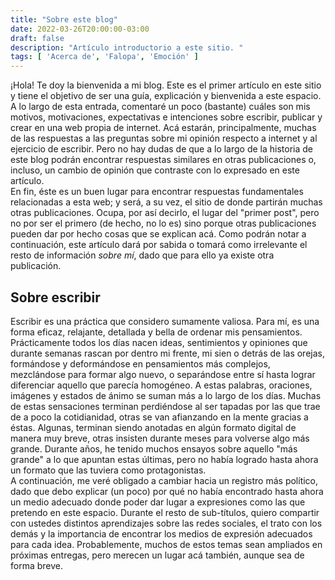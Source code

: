 ```yaml
---
title: "Sobre este blog"
date: 2022-03-26T20:00:00-03:00
draft: false
description: "Artículo introductorio a este sitio. "
tags: [ 'Acerca de', 'Falopa', 'Emoción' ]
---
```

¡Hola! Te doy la bienvenida a mi blog. Este es el primer artículo en este sitio y tiene el objetivo de ser una guía, explicación y bienvenida a este espacio. A lo largo de esta entrada, comentaré un poco (bastante) cuáles son mis motivos, motivaciones, expectativas e intenciones sobre escribir, publicar y crear en una web propia de internet. Acá estarán, principalmente, muchas de las respuestas a las preguntas sobre mi opinión respecto a internet y al ejercicio de escribir. Pero no hay dudas de que a lo largo de la historia de este blog podrán encontrar respuestas similares en otras publicaciones o, incluso, un cambio de opinión que contraste con lo expresado en este artículo.  
En fin, éste es un buen lugar para encontrar respuestas fundamentales relacionadas a esta web; y será, a su vez, el sitio de donde partirán muchas otras publicaciones. Ocupa, por así decirlo, el lugar del "primer post", pero no por ser el primero (de hecho, no lo es) sino porque otras publicaciones pueden dar por hecho cosas que se explican acá. Como podrán notar a continuación, este artículo dará por sabida o tomará como irrelevante el resto de información *sobre mí*, dado que para ello ya existe otra publicación.  

## Sobre escribir
Escribir es una práctica que considero sumamente valiosa. Para mí, es una forma eficaz, relajante, detallada y bella de ordenar mis pensamientos. Prácticamente todos los días nacen ideas, sentimientos y opiniones que durante semanas rascan por dentro mi frente, mi sien o detrás de las orejas, formándose y deformándose en pensamientos más complejos, mezclándose para formar algo nuevo, o separándose entre sí hasta lograr diferenciar aquello que parecía homogéneo. A estas palabras, oraciones, imágenes y estados de ánimo se suman más a lo largo de los días. Muchas de estas sensaciones terminan perdiéndose al ser tapadas por las que trae de a poco la cotidianidad, otras se van afianzando en la mente gracias a éstas. Algunas, terminan siendo anotadas en algún formato digital de manera muy breve, otras insisten durante meses para volverse algo más grande. Durante años, he tenido muchos ensayos sobre aquello "más grande" a lo que apuntan estas últimas, pero no había logrado hasta ahora un formato que las tuviera como protagonistas.  
A continuación, me veré obligado a cambiar hacia un registro más político, dado que debo explicar (un poco) por qué no había encontrado hasta ahora un medio adecuado donde poder dar lugar a expresiones como las que pretendo en este espacio. Durante el resto de sub-títulos, quiero compartir con ustedes distintos aprendizajes sobre las redes sociales, el trato con los demás y la importancia de encontrar los medios de expresión adecuados para cada idea. Probablemente, muchos de estos temas sean ampliados en próximas entregas, pero merecen un lugar acá también, aunque sea de forma breve.  
